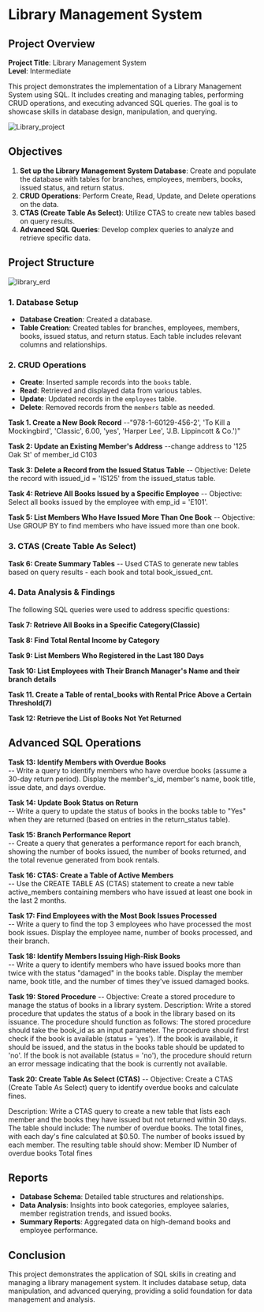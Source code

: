 # Library Management System 

## Project Overview

**Project Title**: Library Management System  
**Level**: Intermediate  

This project demonstrates the implementation of a Library Management System using SQL. It includes creating and managing tables, 
performing CRUD operations, and executing advanced SQL queries. The goal is to showcase skills in database design, manipulation, and querying.

![Library_project](https://github.com/najirh/Library-System-Management---P2/blob/main/library.jpg)

## Objectives

1. **Set up the Library Management System Database**:
   Create and populate the database with tables for branches, employees, members, books, issued status, and return status.
2. **CRUD Operations**:
   Perform Create, Read, Update, and Delete operations on the data.
3. **CTAS (Create Table As Select)**:
   Utilize CTAS to create new tables based on query results.
4. **Advanced SQL Queries**:
   Develop complex queries to analyze and retrieve specific data.

## Project Structure

![library_erd](https://github.com/user-attachments/assets/e778422c-af63-41cd-b1cd-aab95a1c8e2f)

### 1. Database Setup

- **Database Creation**: Created a database.
- **Table Creation**: Created tables for branches, employees, members, books, issued status, and return status.
                      Each table includes relevant columns and relationships.


### 2. CRUD Operations

- **Create**: Inserted sample records into the `books` table.
- **Read**: Retrieved and displayed data from various tables.
- **Update**: Updated records in the `employees` table.
- **Delete**: Removed records from the `members` table as needed.

**Task 1. Create a New Book Record**
--"978-1-60129-456-2', 'To Kill a Mockingbird', 'Classic', 6.00, 'yes', 'Harper Lee', 'J.B. Lippincott & Co.')"

**Task 2: Update an Existing Member's Address**
--change address to '125 Oak St' of member_id C103

**Task 3: Delete a Record from the Issued Status Table**
-- Objective: Delete the record with issued_id = 'IS125' from the issued_status table.

**Task 4: Retrieve All Books Issued by a Specific Employee** 
-- Objective: Select all books issued by the employee with emp_id = 'E101'.

**Task 5: List Members Who Have Issued More Than One Book**
-- Objective: Use GROUP BY to find members who have issued more than one book.


### 3. CTAS (Create Table As Select)

**Task 6: Create Summary Tables**
-- Used CTAS to generate new tables based on query results - each book and total book_issued_cnt.


### 4. Data Analysis & Findings

The following SQL queries were used to address specific questions:

 **Task 7: Retrieve All Books in a Specific Category(Classic)**

**Task 8: Find Total Rental Income by Category**

**Task 9: List Members Who Registered in the Last 180 Days**

**Task 10: List Employees with Their Branch Manager's Name and their branch details**

**Task 11. Create a Table of rental_books with Rental Price Above a Certain Threshold(7)**

**Task 12: Retrieve the List of Books Not Yet Returned**


## Advanced SQL Operations

**Task 13: Identify Members with Overdue Books**  
-- Write a query to identify members who have overdue books (assume a 30-day return period). 
   Display the member's_id, member's name, book title, issue date, and days overdue.

**Task 14: Update Book Status on Return**  
-- Write a query to update the status of books in the books table to "Yes" when they are returned 
   (based on entries in the return_status table).

**Task 15: Branch Performance Report**  
-- Create a query that generates a performance report for each branch, showing the number of books issued, 
   the number of books returned, and the total revenue generated from book rentals.

**Task 16: CTAS: Create a Table of Active Members**  
-- Use the CREATE TABLE AS (CTAS) statement to create a new table active_members containing members who have 
   issued at least one book in the last 2 months.

**Task 17: Find Employees with the Most Book Issues Processed**  
-- Write a query to find the top 3 employees who have processed the most book issues. Display the employee name, 
   number of books processed, and their branch.

**Task 18: Identify Members Issuing High-Risk Books**  
-- Write a query to identify members who have issued books more than twice with the status "damaged" in the books table.
   Display the member name, book title, and the number of times they've issued damaged books.    

**Task 19: Stored Procedure**
-- Objective: Create a stored procedure to manage the status of books in a library system.
   Description:
   Write a stored procedure that updates the status of a book in the library based on its issuance. The procedure should function 
   as follows:
   The stored procedure should take the book_id as an input parameter.
   The procedure should first check if the book is available (status = 'yes').
   If the book is available, it should be issued, and the status in the books table should be updated to 'no'.
   If the book is not available (status = 'no'), the procedure should return an error message indicating that the book is currently 
   not available.

**Task 20: Create Table As Select (CTAS)**
-- Objective: Create a CTAS (Create Table As Select) query to identify overdue books and calculate fines.

   Description: Write a CTAS query to create a new table that lists each member and the books they have issued but not returned 
   within 30 days. The table should 
   include:
   The number of overdue books.
   The total fines, with each day's fine calculated at $0.50.
   The number of books issued by each member.
   The resulting table should show:
   Member ID
   Number of overdue books
   Total fines

## Reports

- **Database Schema**: Detailed table structures and relationships.
- **Data Analysis**: Insights into book categories, employee salaries, member registration trends, and issued books.
- **Summary Reports**: Aggregated data on high-demand books and employee performance.

## Conclusion

This project demonstrates the application of SQL skills in creating and managing a library management system. It includes database setup,
data manipulation, and advanced querying, providing a solid foundation for data management and analysis.
